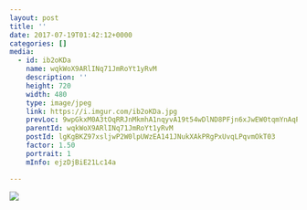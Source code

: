 ```yaml
---
layout: post
title: '' 
date: 2017-07-19T01:42:12+0000 
categories: [] 
media:
  - id: ib2oKDa
    name: wqkWoX9ARlINq71JmRoYt1yRvM
    description: ''   
    height: 720
    width: 480
    type: image/jpeg
    link: https://i.imgur.com/ib2oKDa.jpg
    prevLoc: 9wpGkxM0A3tOqRRJnMkmhA1nqyvA19t54wDlND8PFjn6xJwEW0tqmYnAqPqMuAG6mGQRRvS41W062Xo4Sor2Llky6Mfj13PKyLyYf82Wz8DBD0FrX89zEZGlSQW8gyONLKi85xDk50ZVh08Z3qYZlDiQ9mo0xRw6sNEGm9RRZnS7kgP6ZwwpT9gYk59Y56iLMgRlKEwAfL71Em441lIYwQWMn04GIA3jLAE8jKuPOrQYZDz2FroEKQDEz6I21yXx92yX
    parentId: wqkWoX9ARlINq71JmRoYt1yRvM
    postId: lgKgBKZ97xsljwP2W0lpUWzEA141JNukXAkPRgPxUvqLPqvmOkT03
    factor: 1.50
    portrait: 1
    mInfo: ejzDjBiE21Lc14a

---
```





[//]: #media:  
<a href="https://i.imgur.com/ib2oKDa.jpg"><img class="postImage" src="https://i.imgur.com/ib2oKDah.jpg" />  
</a>   
